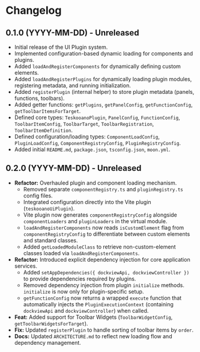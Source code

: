 # Changelog

## 0.1.0 (YYYY-MM-DD) - Unreleased

- Initial release of the UI Plugin system.
- Implemented configuration-based dynamic loading for components and plugins.
- Added `loadAndRegisterComponents` for dynamically defining custom elements.
- Added `loadAndRegisterPlugins` for dynamically loading plugin modules, registering metadata, and running initialization.
- Added `registerPlugin` (internal helper) to store plugin metadata (panels, functions, toolbars).
- Added getter functions: `getPlugins`, `getPanelConfig`, `getFunctionConfig`, `getToolbarItemsForTarget`.
- Defined core types: `TeskooanoPlugin`, `PanelConfig`, `FunctionConfig`, `ToolbarItemConfig`, `ToolbarTarget`, `ToolbarRegistration`, `ToolbarItemDefinition`.
- Defined configuration/loading types: `ComponentLoadConfig`, `PluginLoadConfig`, `ComponentRegistryConfig`, `PluginRegistryConfig`.
- Added initial `README.md`, `package.json`, `tsconfig.json`, `moon.yml`.

## 0.2.0 (YYYY-MM-DD) - Unreleased

- **Refactor:** Overhauled plugin and component loading mechanism.
  - Removed separate `componentRegistry.ts` and `pluginRegistry.ts` config files.
  - Integrated configuration directly into the Vite plugin (`teskooanoUiPlugin`).
  - Vite plugin now generates `componentRegistryConfig` alongside `componentLoaders` and `pluginLoaders` in the virtual module.
  - `loadAndRegisterComponents` now reads `isCustomElement` flag from `componentRegistryConfig` to differentiate between custom elements and standard classes.
  - Added `getLoadedModuleClass` to retrieve non-custom-element classes loaded via `loadAndRegisterComponents`.
- **Refactor:** Introduced explicit dependency injection for core application services.
  - Added `setAppDependencies({ dockviewApi, dockviewController })` to provide dependencies required by plugins.
  - Removed dependency injection from plugin `initialize` methods. `initialize` is now only for plugin-specific setup.
  - `getFunctionConfig` now returns a wrapped `execute` function that automatically injects the `PluginExecutionContext` (containing `dockviewApi` and `dockviewController`) when called.
- **Feat:** Added support for Toolbar Widgets (`ToolbarWidgetConfig`, `getToolbarWidgetsForTarget`).
- **Fix:** Updated `registerPlugin` to handle sorting of toolbar items by `order`.
- **Docs:** Updated `ARCHITECTURE.md` to reflect new loading flow and dependency management.
